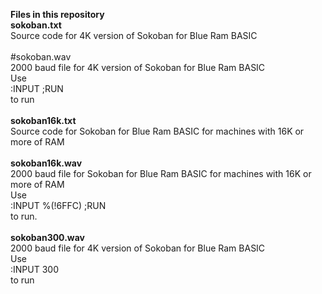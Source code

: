 **Files in this repository**
<br>
**sokoban.txt**<br>
Source code for 4K version of Sokoban for Blue Ram BASIC<br>
<br>
#sokoban.wav<br>
2000 baud file for 4K version of Sokoban for Blue Ram BASIC<br>
Use<br>
:INPUT ;RUN<br>
to run<br>
<br>
**sokoban16k.txt**<br>
Source code for Sokoban for Blue Ram BASIC for machines with 16K or more of RAM<br>
<br>
**sokoban16k.wav**<br>
2000 baud file for Sokoban for Blue Ram BASIC for machines with 16K or more of RAM<br>
Use<br>
:INPUT %(!6FFC) ;RUN<br>
to run.<br>
<br>
**sokoban300.wav**<br>
2000 baud file for 4K version of Sokoban for Blue Ram BASIC<br>
Use<br>
:INPUT 300<br>
to run<br>
